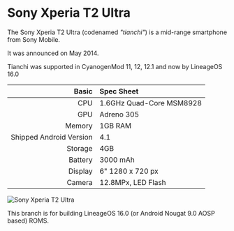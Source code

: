 Sony Xperia T2 Ultra
====================

The Sony Xperia T2 Ultra (codenamed _"tianchi"_) is a mid-range smartphone from Sony Mobile.

It was announced on May 2014.

Tianchi was supported in CyanogenMod 11, 12, 12.1 and now by LineageOS 16.0

Basic   | Spec Sheet
-------:|:-------------------------
CPU     | 1.6GHz Quad-Core MSM8928
GPU     | Adreno 305
Memory  | 1GB RAM
Shipped Android Version | 4.1
Storage | 4GB
Battery | 3000  mAh
Display | 6" 1280 x 720 px
Camera  | 12.8MPx, LED Flash

![Sony Xperia T2 Ultra](http://img.xda-cdn.com/osG6FuKlzI6n69ZDOKPSl_1QfhM=/300x300/smart/forum.xda-developers.com/devdb/deviceForum/screenshots/3289/20140702T050230.jpg "Sony Xperia T2 Ultra in black")

This branch is for building LineageOS 16.0 (or Android Nougat 9.0 AOSP based) ROMS.

